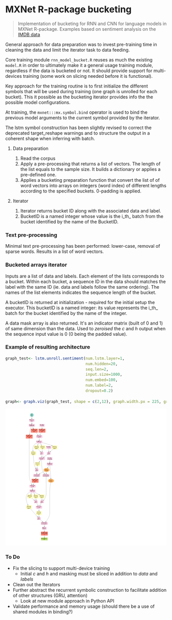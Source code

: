 MXNet R-package bucketing
================

> Implementation of bucketing for RNN and CNN for language models in MXNet R-package. Examples based on sentiment analysis on the [IMDB data](http://ai.stanford.edu/~amaas/data/sentiment/)

General approach for data preparation was to invest pre-training time in cleaning the data and limit the iterator task to data feeding.

Core training module `rnn_model_bucket.R` reuses as much the existing `model.R` in order to ultimately make it a general usage training module, regardless if the data is bucketed or not. It should provide support for multi-devices training (some work on slicing needed before it is functional).

Key approach for the training routine is to first initialize the different symbols that will be used during training (one graph is unrolled for each bucket). This it possible as the bucketing iterator provides info the the possible model configurations.

At training, the `mxnet:::mx.symbol.bind` operator is used to bind the previous model arguments to the current symbol provided by the iterator.

The lstm symbol construction has been slightly revised to correct the deprecated target\_reshape warnings and to structure the output in a coherent shape when inferring with batch.

1.  Data preparation
    1.  Read the corpus
    2.  Apply a pre-processing that returns a list of vectors. The length of the list equals to the sample size. It builds a dictionary or applies a pre-defined one.
    3.  Applies a bucketing preparation function that convert the list of of word vectors into arrays on integers (word index) of different lengths according to the specified buckets. 0-padding is applied.

2.  Iterator
    1.  Iterator returns bucket ID along with the associated data and label.
    2.  BucketID is a named integer whose value is the i\_th\_ batch from the bucket identified by the name of the BucketID.

### Text pre-processing

Minimal text pre-processing has been performed: lower-case, removal of sparse words. Results in a list of word vectors.

### Bucketed arrays iterator

Inputs are a list of data and labels. Each element of the lists corresponds to a bucket. Within each bucket, a sequence ID in the data should matches the label with the same ID (ie. data and labels follow the same ordering). The names of the list elements indicates the sequence length of the bucket.

A bucketID is returned at initialization - required for the initial setup the executor. This bucketID is a named integer: its value represents the i\_th\_ batch for the bucket identified by the name of the integer.

A data mask array is also returned. It's an indicator matrix (built of 0 and 1) of same dimension than the data. Used to *zeroised* the *c* and *h* output when the sequence input value is 0 (0 being the padded value).

### Example of resulting architecture

``` r
graph_test<- lstm.unroll.sentiment(num.lstm.layer=1,
                                   num.hidden=20,
                                   seq.len=2,
                                   input.size=1000,
                                   num.embed=100,
                                   num.label=2,
                                   dropout=0.2)

graph<- graph.viz(graph_test, shape = c(2,12), graph.width.px = 225, graph.height.px = 450)
```

![](lstm_demo.png)

### To Do

-   Fix the slicing to support multi-device training
    -   Initial *c* and *h* and masking must be sliced in addition to *data* and *labels*
-   Clean out the Iterators
-   Further abstract the recurrent symbolic construction to facilitate addition of other structures (GRU, attention)
    -   Look at new module approach in Python API
-   Validate performance and memory usage (should there be a use of shared modules in binding?)
